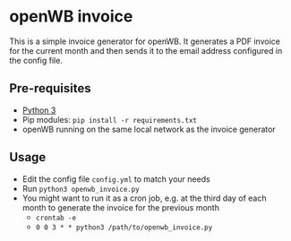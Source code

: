 # openWB invoice

This is a simple invoice generator for openWB. It generates a PDF invoice for the current month and then sends it to the email address configured in the config file.

## Pre-requisites
- [Python 3](https://www.python.org/downloads/)
- Pip modules: `pip install -r requirements.txt`
- openWB running on the same local network as the invoice generator

## Usage
- Edit the config file `config.yml` to match your needs
- Run `python3 openwb_invoice.py`
- You might want to run it as a cron job, e.g. at the third day of each month to generate the invoice for the previous month
    - `crontab -e`
    - `0 0 3 * * python3 /path/to/openwb_invoice.py`
